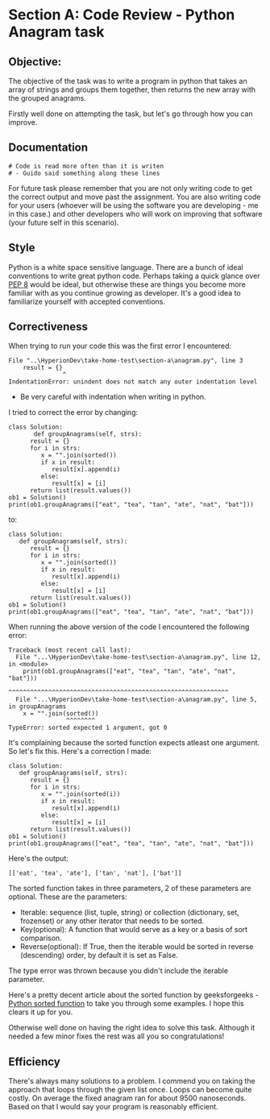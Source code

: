 # Section A: Code Review - Python Anagram task

## Objective: 

The objective of the task was to write a program in python that takes an array of strings and groups them together, then returns the new array with the grouped anagrams.

Firstly well done on attempting the task, but let's go through how you can improve. 

## Documentation 

``````
# Code is read more often than it is writen
# - Guido said something along these lines
``````
For future task please remember that you are not only writing code to get the correct output and move past the assignment. You are also writing code for your users (whoever will be using the software you are developing - me in this case.) and other developers who will work on improving that software (your future self in this scenario). 

## Style 

Python is a white space sensitive language. There are a bunch of ideal conventions to write great python code. Perhaps taking a quick glance over [PEP 8](https://peps.python.org/pep-0008/) would be ideal, but otherwise these are things you become more familiar with as you continue growing as developer. It's a good idea to familiarize yourself with accepted conventions. 

## Correctiveness

When trying to run your code this was the first error I encountered: 

``````
File "..\HyperionDev\take-home-test\section-a\anagram.py", line 3
    result = {} 
               ^
IndentationError: unindent does not match any outer indentation level
``````

- Be very careful with indentation when writing in python. 

I tried to correct the error by changing: 
``````
class Solution:
       def groupAnagrams(self, strs):
      result = {}
      for i in strs:
         x = "".join(sorted())
         if x in result:
            result[x].append(i)
         else:
            result[x] = [i]
      return list(result.values())
ob1 = Solution()
print(ob1.groupAnagrams(["eat", "tea", "tan", "ate", "nat", "bat"]))
``````

to:

```````
class Solution:
   def groupAnagrams(self, strs):
      result = {}
      for i in strs:
         x = "".join(sorted())
         if x in result:
            result[x].append(i)
         else:
            result[x] = [i]
      return list(result.values())
ob1 = Solution()
print(ob1.groupAnagrams(["eat", "tea", "tan", "ate", "nat", "bat"]))
```````

When running the above version of the code I encountered the following error:
``````
Traceback (most recent call last):
  File "...\HyperionDev\take-home-test\section-a\anagram.py", line 12, in <module>
    print(ob1.groupAnagrams(["eat", "tea", "tan", "ate", "nat", "bat"]))
          ^^^^^^^^^^^^^^^^^^^^^^^^^^^^^^^^^^^^^^^^^^^^^^^^^^^^^^^^^^^^^
  File "...\HyperionDev\take-home-test\section-a\anagram.py", line 5, in groupAnagrams
    x = "".join(sorted())
                ^^^^^^^^
TypeError: sorted expected 1 argument, got 0
``````

It's complaining because the sorted function expects atleast one argument. So let's fix this. Here's a correction I made:

``````
class Solution:
   def groupAnagrams(self, strs):
      result = {}
      for i in strs:
         x = "".join(sorted(i))
         if x in result:
            result[x].append(i)
         else:
            result[x] = [i]
      return list(result.values())
ob1 = Solution()
print(ob1.groupAnagrams(["eat", "tea", "tan", "ate", "nat", "bat"]))
``````
Here's the output:
``````
[['eat', 'tea', 'ate'], ['tan', 'nat'], ['bat']]
``````
The sorted function takes in three parameters, 2 of these parameters are optional. These are the parameters:  

- Iterable: sequence (list, tuple, string) or collection (dictionary, set, frozenset) or any other iterator that needs to be sorted.
- Key(optional): A function that would serve as a key or a basis of sort comparison.
- Reverse(optional): If True, then the iterable would be sorted in reverse (descending) order, by default it is set as False.

The type error was thrown because you didn't include the iterable parameter.

Here's a pretty decent article about the sorted function by geeksforgeeks - [Python sorted function](https://www.geeksforgeeks.org/python-sorted-function/) to take you through some examples. I hope this clears it up for you. 

Otherwise well done on having the right idea to solve this task. Although it needed a few minor fixes the rest was all you so congratulations!

## Efficiency

There's always many solutions to a problem. I commend you on taking the approach that loops through the given list once. Loops can become quite costly. On average the fixed anagram ran for about 9500 nanoseconds. Based on that I would say your program is reasonably efficient. 